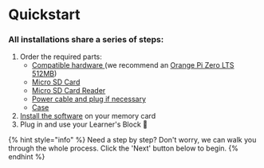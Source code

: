 # Quickstart

### **All installations share a series of steps:**

1. Order the required parts: 
   * [Compatible hardware ](picking-hardware.md)\(we recommend an [Orange Pi Zero LTS 512MB](http://www.orangepi.org/orangepizerolts/)\)
   * [Micro SD Card](picking-a-micro-sd-card-and-sd-card-reader.md)
   * [Micro SD Card Reader](picking-a-micro-sd-card-and-sd-card-reader.md)
   * [Power cable and plug if necessary](picking-a-power-supply.md)
   * [Case](buying-vs-printing-your-own-case.md)
2. [Install the software](installation.md) on your memory card
3. Plug in and use your Learner's Block 🎉 

{% hint style="info" %}
Need a step by step? Don't worry, we can walk you through the whole process. Click the 'Next' button below to begin. 
{% endhint %}

